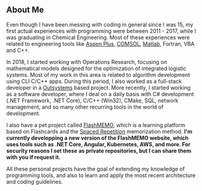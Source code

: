 [Aspen Plus]: https://www.aspentech.com/en/products/engineering/aspen-plus
[COMSOL]: https://www.comsol.com/
[Matlab]: https://www.mathworks.com/products/matlab.html
[Outsystems]: https://www.outsystems.com/
[FlashMEMO]: https://brunodema.outsystemscloud.com/FlashMEMO/Welcome
[Spaced Repetition]: https://en.wikipedia.org/wiki/Spaced_repetition

## About Me

Even though I have been messing with coding in general since I was 15, my first actual experiences with programming were between 2011 - 2017, while I was graduating in Chemical Engineering. Most of these experiences were related to engineering tools like [Aspen Plus], [COMSOL], [Matlab], Fortran, VBA and C++. 

In 2018, I started working with Operations Research, focusing on mathematical models designed for the optimization of integrated logistic systems. Most of my work in this area is related to algorithm development using CLI C/C++ apps. During this period, I also worked as a full-stack developer in a [Outsystems] based project. More recently, I started working as a software developer, where I deal on a daily basis with C# development (.NET Framework, .NET Core), C/C++ (Win32), CMake, SQL, network management, and so many other recurring tools in the world of development. 

I also have a pet project called [FlashMEMO], which is a learning platform based on Flashcards and the [Spaced Repetition] memorization method. **I'm currently developping a new version of the FlashMEMO website, which uses tools such as .NET Core, Angular, Kubernetes, AWS, and more. For security reasons I set these as private repositories, but I can share them with you if request it.**

All these personal projects have the goal of extending my knowledge of programming tools, and also to learn and apply the most recent architecture and coding guidelines.   
